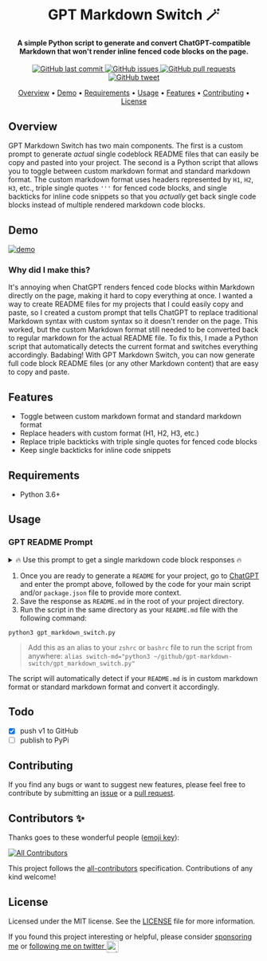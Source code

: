 <h1 align="center"> <br>GPT Markdown Switch 🪄</h1> <h4 align="center">A simple Python script to generate and convert ChatGPT-compatible Markdown that won't render inline fenced code blocks on the page.</h4> <p align="center"> <a href="https://github.com/itsbrex/gpt-markdown-switch/commits/master"> <img src="https://img.shields.io/github/last-commit/itsbrex/gpt-markdown-switch.svg?style=flat-square&logo=github&logoColor=white" alt="GitHub last commit"> <a href="https://github.com/itsbrex/gpt-markdown-switch/issues"> <img src="https://img.shields.io/github/issues-raw/itsbrex/gpt-markdown-switch.svg?style=flat-square&logo=github&logoColor=white" alt="GitHub issues"> <a href="https://github.com/itsbrex/gpt-markdown-switch/pulls"> <img src="https://img.shields.io/github/issues-pr-raw/itsbrex/gpt-markdown-switch.svg?style=flat-square&logo=github&logoColor=white" alt="GitHub pull requests"> <a href="https://twitter.com/intent/tweet?text=Try this GPT Markdown Toggle:&url=https%3A%2F%2Fgithub.com%2Fgpt-markdown-switch%2Fgpt-markdown-switch"> <img src="https://img.shields.io/twitter/url/https/github.com/itsbrex/gpt-markdown-switch.svg?style=flat-square&logo=twitter" alt="GitHub tweet"> <p align="center"> <a href="#overview">Overview</a> • <a href="#demo">Demo</a> • <a href="#requirements">Requirements</a> • <a href="#usage">Usage</a> • <a href="#features">Features</a> • <a href="#contributing">Contributing</a> • <a href="#license">License</a> </p>

## Overview

GPT Markdown Switch has two main components. The first is a custom prompt to generate *actual* single codeblock README files that can easily be copy and pasted into your project. The second is a Python script that allows you to toggle between custom markdown format and standard markdown format. The custom markdown format uses headers represented by `H1`, `H2`, `H3`, etc., triple single quotes `'''` for fenced code blocks, and single backticks for inline code snippets so that you *actually* get back single code blocks instead of multiple rendered markdown code blocks.

## Demo
<a href="gpt-switch-demo.gif"><img src="gpt-switch-demo.gif" alt="demo" /></a>

### Why did I make this? 
It's annoying when ChatGPT renders fenced code blocks within Markdown directly on the page, making it hard to copy everything at once. I wanted a way to create README files for my projects that I could easily copy and paste, so I created a custom prompt that tells ChatGPT to replace traditional Markdown syntax with custom syntax so it doesn't render on the page. This worked, but the custom Markdown format still needed to be converted back to regular markdown for the actual README file. To fix this, I made a Python script that automatically detects the current format and switches everything accordingly. Badabing! With GPT Markdown Switch, you can now generate full code block README files (or any other Markdown content) that are easy to copy and paste.
## Features

- Toggle between custom markdown format and standard markdown format
- Replace headers with custom format (H1, H2, H3, etc.)
- Replace triple backticks with triple single quotes for fenced code blocks
- Keep single backticks for inline code snippets

## Requirements

- Python 3.6+

## Usage
### GPT README Prompt
<details>
<summary>🔥 Use this prompt to get a single markdown code block responses 🔥</summary>

```
Write a readme for my repository named "REPOSITORY NAME" based on the following code and using the custom markdown format where headers are represented by H1, H2, H3, etc., triple single quotes (''') are used for fenced code blocks, and single backticks (`) are used for inline code snippets:

PASTE YOUR CODE HERE
```
</details>

1. Once you are ready to generate a `README` for your project, go to [ChatGPT](https://chat.openai.com/) and enter the prompt above, followed by the code for your main script and/or `package.json` file to provide more context.
2. Save the response as `README.md` in the root of your project directory.
3. Run the script in the same directory as your `README.md` file with the following command:

```
python3 gpt_markdown_switch.py
```
> Add this as an alias to your `zshrc` or `bashrc` file to run the script from anywhere: 
`alias switch-md="python3 ~/github/gpt-markdown-switch/gpt_markdown_switch.py"`

The script will automatically detect if your `README.md` is in custom markdown format or standard markdown format and convert it accordingly.

## Todo
- [x] push v1 to GitHub
- [ ] publish to PyPi

## Contributing

If you find any bugs or want to suggest new features, please feel free to contribute by submitting an [issue](https://github.com/gpt-markdown-switch/issues) or a [pull request](https://github.com/gpt-markdown-switch/pulls).

## Contributors ✨
Thanks goes to these wonderful people ([emoji key](https://github.com/all-contributors/all-contributorsH1emoji-key)):

<!-- ALL-CONTRIBUTORS-BADGE:START - Do not remove or modify this section -->
[![All Contributors](https://img.shields.io/github/all-contributors/itsbrex/gpt-markdown-switch?color=ee8449&style=flat-square)](#Contributing)
<!-- ALL-CONTRIBUTORS-BADGE:END -->

<!-- ALL-CONTRIBUTORS-LIST:START - Do not remove or modify this section -->
<!-- prettier-ignore-start -->
<!-- markdownlint-disable -->

<!-- markdownlint-restore -->
<!-- prettier-ignore-end -->

<!-- ALL-CONTRIBUTORS-LIST:END -->
This project follows the [all-contributors](https://allcontributors.org/) specification. Contributions of any kind welcome!

## License

Licensed under the MIT license. See the [LICENSE](./LICENSE) file for more information.

If you found this project interesting or helpful, please consider [sponsoring me](https://github.com/sponsors/gpt-markdown-switch) or <a href="https://twitter.com/gpt-markdown-switch">following me on twitter <img src="https://storage.googleapis.com/saasify-assets/twitter-logo.svg" alt="twitter" height="24px" align="center"></a>
